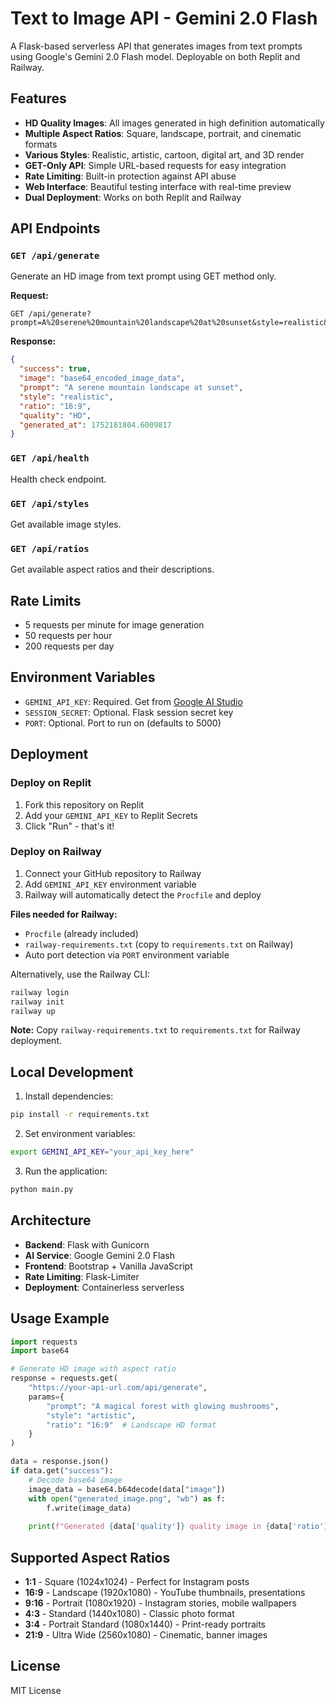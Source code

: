 # Text to Image API - Gemini 2.0 Flash

A Flask-based serverless API that generates images from text prompts using Google's Gemini 2.0 Flash model. Deployable on both Replit and Railway.

## Features

- **HD Quality Images**: All images generated in high definition automatically
- **Multiple Aspect Ratios**: Square, landscape, portrait, and cinematic formats
- **Various Styles**: Realistic, artistic, cartoon, digital art, and 3D render
- **GET-Only API**: Simple URL-based requests for easy integration
- **Rate Limiting**: Built-in protection against API abuse
- **Web Interface**: Beautiful testing interface with real-time preview
- **Dual Deployment**: Works on both Replit and Railway

## API Endpoints

### `GET /api/generate`
Generate an HD image from text prompt using GET method only.

**Request:**
```
GET /api/generate?prompt=A%20serene%20mountain%20landscape%20at%20sunset&style=realistic&ratio=16:9
```

**Response:**
```json
{
  "success": true,
  "image": "base64_encoded_image_data",
  "prompt": "A serene mountain landscape at sunset",
  "style": "realistic",
  "ratio": "16:9",
  "quality": "HD",
  "generated_at": 1752181804.6009817
}
```

### `GET /api/health`
Health check endpoint.

### `GET /api/styles`
Get available image styles.

### `GET /api/ratios`
Get available aspect ratios and their descriptions.

## Rate Limits

- 5 requests per minute for image generation
- 50 requests per hour
- 200 requests per day

## Environment Variables

- `GEMINI_API_KEY`: Required. Get from [Google AI Studio](https://aistudio.google.com)
- `SESSION_SECRET`: Optional. Flask session secret key
- `PORT`: Optional. Port to run on (defaults to 5000)

## Deployment

### Deploy on Replit

1. Fork this repository on Replit
2. Add your `GEMINI_API_KEY` to Replit Secrets
3. Click "Run" - that's it!

### Deploy on Railway

1. Connect your GitHub repository to Railway
2. Add `GEMINI_API_KEY` environment variable
3. Railway will automatically detect the `Procfile` and deploy

**Files needed for Railway:**
- `Procfile` (already included)
- `railway-requirements.txt` (copy to `requirements.txt` on Railway)
- Auto port detection via `PORT` environment variable

Alternatively, use the Railway CLI:
```bash
railway login
railway init
railway up
```

**Note:** Copy `railway-requirements.txt` to `requirements.txt` for Railway deployment.

## Local Development

1. Install dependencies:
```bash
pip install -r requirements.txt
```

2. Set environment variables:
```bash
export GEMINI_API_KEY="your_api_key_here"
```

3. Run the application:
```bash
python main.py
```

## Architecture

- **Backend**: Flask with Gunicorn
- **AI Service**: Google Gemini 2.0 Flash
- **Frontend**: Bootstrap + Vanilla JavaScript
- **Rate Limiting**: Flask-Limiter
- **Deployment**: Containerless serverless

## Usage Example

```python
import requests
import base64

# Generate HD image with aspect ratio
response = requests.get(
    "https://your-api-url.com/api/generate",
    params={
        "prompt": "A magical forest with glowing mushrooms",
        "style": "artistic",
        "ratio": "16:9"  # Landscape HD format
    }
)

data = response.json()
if data.get("success"):
    # Decode base64 image
    image_data = base64.b64decode(data["image"])
    with open("generated_image.png", "wb") as f:
        f.write(image_data)
    
    print(f"Generated {data['quality']} quality image in {data['ratio']} aspect ratio")
```

## Supported Aspect Ratios

- **1:1** - Square (1024x1024) - Perfect for Instagram posts
- **16:9** - Landscape (1920x1080) - YouTube thumbnails, presentations  
- **9:16** - Portrait (1080x1920) - Instagram stories, mobile wallpapers
- **4:3** - Standard (1440x1080) - Classic photo format
- **3:4** - Portrait Standard (1080x1440) - Print-ready portraits
- **21:9** - Ultra Wide (2560x1080) - Cinematic, banner images

## License

MIT License